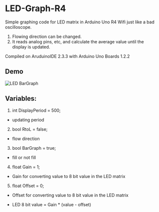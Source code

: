 # LED-Graph-R4
Simple graphing code for LED matrix in Arduino Uno R4 Wifi
just like a bad oscilloscope.

1. Flowing direction can be changed.
2. It reads analog pins, etc, and calculate the average value until the display is updated.

Compiled on AruduinoIDE 2.3.3 with Arduino Uno Boards 1.2.2

## Demo
![LED BarGraph](https://github.com/user-attachments/assets/19ee3e28-9b5a-45d3-b837-ee8e1e045207)

## Variables:
1. int DisplayPeriod = 500;
  - updating period
2. bool RtoL = false;
  - flow direction
3. bool BarGraph = true;
  - fill or not fill
4. float Gain = 1;
  - Gain for converting value to 8 bit value in the LED matrix
5. float Offset = 0;
  - Offset for converting value to 8 bit value in the LED matrix

- LED 8 bit value = Gain * (value - offset)

